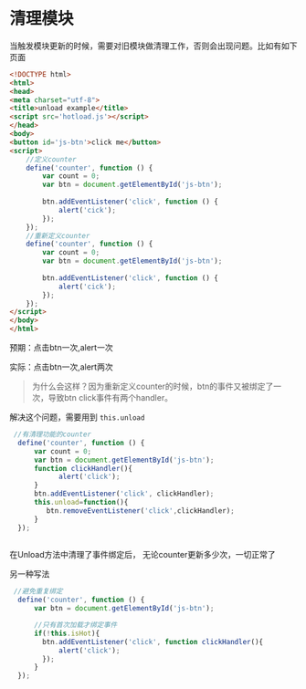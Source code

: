 # 清理模块


当触发模块更新的时候，需要对旧模块做清理工作，否则会出现问题。比如有如下页面

``` html
<!DOCTYPE html>
<html>
<head>
<meta charset="utf-8">
<title>unload example</title>
<script src='hotload.js'></script>
</head>
<body>
<button id='js-btn'>click me</button>
<script>
    //定义counter
    define('counter', function () {
        var count = 0;
        var btn = document.getElementById('js-btn');
        
        btn.addEventListener('click', function () {
            alert('cick');
        });
    });
    //重新定义counter
    define('counter', function () {
        var count = 0;
        var btn = document.getElementById('js-btn');
        
        btn.addEventListener('click', function () {
            alert('cick');
        });
    });
</script>
</body>
</html>
```

预期：点击btn一次,alert一次

实际：点击btn一次,alert两次

>为什么会这样？因为重新定义counter的时候，btn的事件又被绑定了一次，导致btn click事件有两个handler。

解决这个问题，需要用到 `this.unload`

``` js
 //有清理功能的counter
  define('counter', function () {
      var count = 0;
      var btn = document.getElementById('js-btn');
	  function clickHandler(){
		    alert('click');
	  }
      btn.addEventListener('click', clickHandler);
	  this.unload=function(){
		 btn.removeEventListener('click',clickHandler);
	  }
  });
 
```

在Unload方法中清理了事件绑定后， 无论counter更新多少次，一切正常了

另一种写法
``` js
 //避免重复绑定
  define('counter', function () {
      var btn = document.getElementById('js-btn');

	  //只有首次加载才绑定事件
	  if(!this.isHot){
      	btn.addEventListener('click', function clickHandler(){
		    alert('click');
	  	});
	  }
  });
 
```